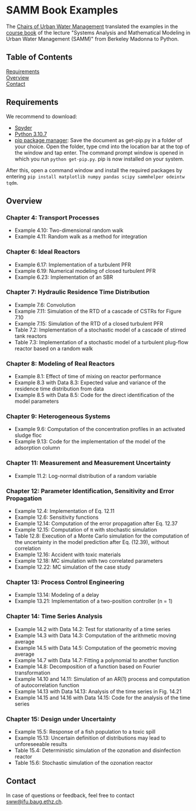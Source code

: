 # SAMM Book Examples
The [Chairs of Urban Water Management](https://sww.ifu.ethz.ch/) translated the examples in the [course book](https://link.springer.com/book/10.1007/978-3-540-77278-1) of the lecture "Systems Analysis and Mathematical Modeling in Urban Water Management (SAMM)" from Berkeley Madonna to Python.

## Table of Contents
[Requirements](#requirements)  
[Overview](#overview)  
[Contact](#contact)  

## Requirements
We recommend to download: 
- [Spyder](https://www.spyder-ide.org/)
- [Python 3.10.7](https://www.python.org/downloads/)
- [pip package manager](https://bootstrap.pypa.io/get-pip.py): Save the document as get-pip.py in a folder of your choice. Open the folder, type cmd into the location bar at the top of the window and tap enter. The command prompt window is opened in which you run ```python get-pip.py```. pip is now installed on your system.

After this, open a command window and install the required packages by entering ```pip install matplotlib numpy pandas scipy sammhelper odeintw tqdm```.

## Overview

### Chapter 4: Transport Processes
- Example 4.10: Two-dimensional random walk
- Example 4.11: Random walk as a method for integration

### Chapter 6: Ideal Reactors
- Example 6.17: Implementation of a turbulent PFR
- Example 6.19: Numerical modeling of closed turbulent PFR
- Example 6.23: Implementation of an SBR

### Chapter 7: Hydraulic Residence Time Distribution
- Example 7.6: Convolution
- Example 7.11: Simulation of the RTD of a cascade of CSTRs for Figure 7.10
- Example 7.15: Simulation of the RTD of a closed turbulent PFR
- Table 7.2: Implementation of a stochastic model of a cascade of stirred tank reactors
- Table 7.3: Implementation of a stochastic model of a turbulent plug-flow reactor based on a random walk

### Chapter 8: Modeling of Real Reactors
- Example 8.1: Effect of time of mixing on reactor performance
- Example 8.3 with Data 8.3: Expected value and variance of the residence time distribution from data
- Example 8.5 with Data 8.5: Code for the direct identification of the model parameters

### Chapter 9: Heterogeneous Systems
- Example 9.6: Computation of the concentration profiles in an activated sludge floc 
- Example 9.13: Code for the implementation of the model of the adsorption column

### Chapter 11: Measurement and Measurement Uncertainty
- Example 11.2: Log-normal distribution of a random variable

### Chapter 12: Parameter Identification, Sensitivity and Error Propagation
- Example 12.4: Implementation of Eq. 12.11
- Example 12.6: Sensitivity functions
- Example 12.14: Computation of the error propagation after Eq. 12.37
- Example 12.15: Computation of π with stochastic simulation
- Table 12.8: Execution of a Monte Carlo simulation for the computation of the uncertainty in the model prediction after Eq. (12.39), without correlation
- Example 12.16: Accident with toxic materials
- Example 12.18: MC simulation with two correlated parameters
- Example 12.22: MC simulation of the case study

### Chapter 13: Process Control Engineering
- Example 13.14: Modeling of a delay
- Example 13.21: Implementation of a two-position controller (n = 1)

### Chapter 14: Time Series Analysis
- Example 14.2 with Data 14.2: Test for stationarity of a time series
- Example 14.3 with Data 14.3: Computation of the arithmetic moving average
- Example 14.5 with Data 14.5: Computation of the geometric moving average
- Example 14.7 with Data 14.7: Fitting a polynomial to another function
- Example 14.8: Decomposition of a function based on Fourier transformation
- Example 14.10 and 14.11: Simulation of an AR(1) process and computation of autocorrelation function
- Example 14.13 with Data 14.13: Analysis of the time series in Fig. 14.21
- Example 14.15 and 14.16 with Data 14.15: Code for the analysis of the time series

### Chapter 15: Design under Uncertainty
- Example 15.5: Response of a fish population to a toxic spill
- Example 15.13: Uncertain definition of distributions may lead to unforeseeable results
- Table 15.4: Deterministic simulation of the ozonation and disinfection reactor
- Table 15.6: Stochastic simulation of the ozonation reactor

## Contact
In case of questions or feedback, feel free to contact [sww@ifu.baug.ethz.ch](sww@eifu.baug.ethz.ch).
